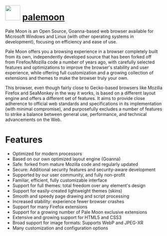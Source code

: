 # <img src="https://cdn.jsdelivr.net/gh/chocolatey-community/chocolatey-coreteampackages@bceb375ac10f0c0a67e2735df00560519a078c8c/icons/palemoon.png" width="48" height="48"/> [palemoon](https://chocolatey.org/packages/palemoon)


Pale Moon is an Open Source, Goanna-based web browser available for Microsoft Windows and Linux (with other operating systems in development), focusing on efficiency and ease of use. 

Pale Moon offers you a browsing experience in a browser completely built from its own, independently developed source that has been forked off from Firefox/Mozilla code a number of years ago, with carefully selected features and optimizations to improve the browser's stability and user experience, while offering full customization and a growing collection of extensions and themes to make the browser truly your own.

This browser, even though fairly close to Gecko-based browsers like Mozilla Firefox and SeaMonkey in the way it works, is based on a different layout engine and offers a different set of features. It aims to provide close adherence to official web standards and specifications in its implementation (with minimal compromise), and purposefully excludes a number of features to strike a balance between general use, performance, and technical advancements on the Web.

# Features

- Optimized for modern processors
- Based on our own optimized layout engine (Goanna)
- Safe: forked from mature Mozilla code and regularly updated
- Secure: Additional security features and security-aware development
- Supported by our user community, and fully non-profit
- Familiar, efficient, fully customizable interface
- Support for full themes: total freedom over any element's design
- Support for easily-created lightweight themes (skins)
- Smooth and speedy page drawing and script processing
- Increased stability: experience fewer browser crashes
- Support for many Firefox extensions
- Support for a growing number of Pale Moon exclusive extensions
- Extensive and growing support for HTML5 and CSS3
- Broad support for image formats: Supports WebP and JPEG-XR
- Many customization and configuration options
